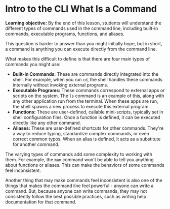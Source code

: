 <h1>
  <span class="headline">Intro to the CLI</span>
  <span class="subhead">What Is a Command</span>
</h1>

**Learning objective:** By the end of this lesson, students will understand the different types of commands used in the command line, including built-in commands, executable programs, functions, and aliases.

This question is harder to answer than you might initially hope, but in short, a command is anything you can execute directly from the command line.

What makes this difficult to define is that there are four main types of commands you might use:

- **Built-in Commands:** These are commands directly integrated into the shell. For example, when you run `cd`, the shell handles these commands internally without invoking external programs.
- **Executable Programs:** These commands correspond to external apps or scripts on the system. The `ls` command is an example of this, along with any other application run from the terminal. When these apps are run, the shell spawns a new process to execute this external program.
- **Functions:** These are user-defined, callable mini-scripts, typically set in shell configuration files. Once a function is defined, it can be executed directly like any other command.
- **Aliases:** These are user-defined shortcuts for other commands. They're a way to reduce typing, standardize complex commands, or even correct common typos. When an alias is defined, it acts as a substitute for another command.

The varying types of commands add some complexity to working with them. For example, the `man` command won't be able to tell you anything about functions or aliases. This can make the behaviors of some commands feel inconsistent.

Another thing that may make commands feel inconsistent is also one of the things that makes the command line feel powerful - anyone can write a command. But, because anyone can write commands, they may not consistently follow the best possible practices, such as writing help documentation for that command.
